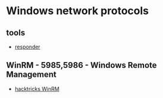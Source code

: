 # Windows network protocols

## tools

- [responder](https://github.com/lgandx/Responder)

## WinRM - 5985,5986 - Windows Remote Management

- [hacktricks WinRM](https://book.hacktricks.xyz/network-services-pentesting/5985-5986-pentesting-winrm)
